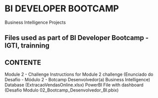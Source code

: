 # BI DEVELOPER BOOTCAMP
Business Intelligence Projects

## Files used as part of BI Developer Bootcamp - IGTI, trainning

## CONTENTE
Module 2 - Challenge
Instructions for  Module 2 challenge (Enunciado do Desafio - Módulo 2 - Botcamp Desenvolvedor(a) Business Intelligence)
Database (ExtracaoVendasOnline.xlsx)
PowerBI File with dashboard (Desafio Modulo 02_Bootcamp_Desenvolvedor_BI.pbix)
